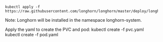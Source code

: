 ```
kubectl apply -f https://raw.githubusercontent.com/longhorn/longhorn/master/deploy/longhorn.yaml
```
Note: Longhorn will be installed in the namespace longhorn-system.

Apply the yaml to create the PVC and pod:
kubectl create -f pvc.yaml
kubectl create -f pod.yaml

